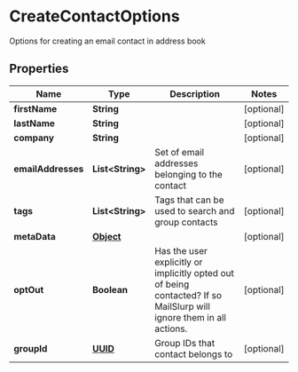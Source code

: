 

# CreateContactOptions

Options for creating an email contact in address book
## Properties

Name | Type | Description | Notes
------------ | ------------- | ------------- | -------------
**firstName** | **String** |  |  [optional]
**lastName** | **String** |  |  [optional]
**company** | **String** |  |  [optional]
**emailAddresses** | **List&lt;String&gt;** | Set of email addresses belonging to the contact |  [optional]
**tags** | **List&lt;String&gt;** | Tags that can be used to search and group contacts |  [optional]
**metaData** | [**Object**]() |  |  [optional]
**optOut** | **Boolean** | Has the user explicitly or implicitly opted out of being contacted? If so MailSlurp will ignore them in all actions. |  [optional]
**groupId** | [**UUID**](UUID) | Group IDs that contact belongs to |  [optional]



